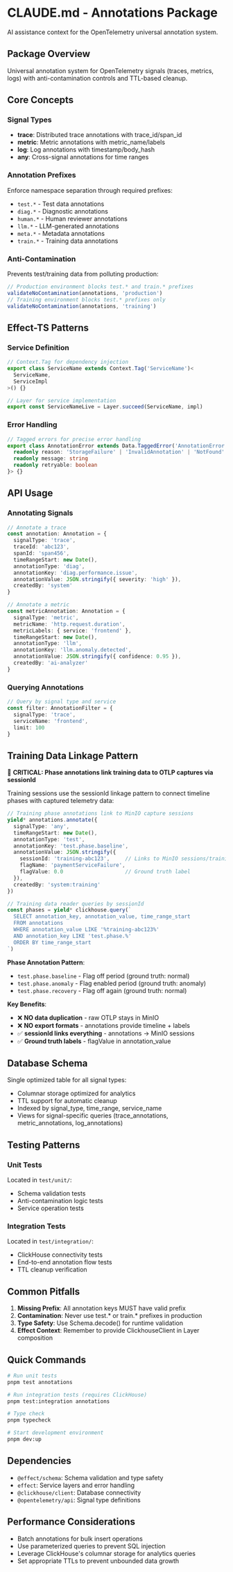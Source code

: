 # CLAUDE.md - Annotations Package

AI assistance context for the OpenTelemetry universal annotation system.

## Package Overview

Universal annotation system for OpenTelemetry signals (traces, metrics, logs) with anti-contamination controls and TTL-based cleanup.

## Core Concepts

### Signal Types
- **trace**: Distributed trace annotations with trace_id/span_id
- **metric**: Metric annotations with metric_name/labels
- **log**: Log annotations with timestamp/body_hash
- **any**: Cross-signal annotations for time ranges

### Annotation Prefixes
Enforce namespace separation through required prefixes:
- `test.*` - Test data annotations
- `diag.*` - Diagnostic annotations
- `human.*` - Human reviewer annotations
- `llm.*` - LLM-generated annotations
- `meta.*` - Metadata annotations
- `train.*` - Training data annotations

### Anti-Contamination
Prevents test/training data from polluting production:
```typescript
// Production environment blocks test.* and train.* prefixes
validateNoContamination(annotations, 'production')
// Training environment blocks test.* prefixes only
validateNoContamination(annotations, 'training')
```

## Effect-TS Patterns

### Service Definition
```typescript
// Context.Tag for dependency injection
export class ServiceName extends Context.Tag('ServiceName')<
  ServiceName,
  ServiceImpl
>() {}

// Layer for service implementation
export const ServiceNameLive = Layer.succeed(ServiceName, impl)
```

### Error Handling
```typescript
// Tagged errors for precise error handling
export class AnnotationError extends Data.TaggedError('AnnotationError')<{
  readonly reason: 'StorageFailure' | 'InvalidAnnotation' | 'NotFound'
  readonly message: string
  readonly retryable: boolean
}> {}
```

## API Usage

### Annotating Signals
```typescript
// Annotate a trace
const annotation: Annotation = {
  signalType: 'trace',
  traceId: 'abc123',
  spanId: 'span456',
  timeRangeStart: new Date(),
  annotationType: 'diag',
  annotationKey: 'diag.performance.issue',
  annotationValue: JSON.stringify({ severity: 'high' }),
  createdBy: 'system'
}

// Annotate a metric
const metricAnnotation: Annotation = {
  signalType: 'metric',
  metricName: 'http.request.duration',
  metricLabels: { service: 'frontend' },
  timeRangeStart: new Date(),
  annotationType: 'llm',
  annotationKey: 'llm.anomaly.detected',
  annotationValue: JSON.stringify({ confidence: 0.95 }),
  createdBy: 'ai-analyzer'
}
```

### Querying Annotations
```typescript
// Query by signal type and service
const filter: AnnotationFilter = {
  signalType: 'trace',
  serviceName: 'frontend',
  limit: 100
}
```

## Training Data Linkage Pattern

🔑 **CRITICAL: Phase annotations link training data to OTLP captures via sessionId**

Training sessions use the sessionId linkage pattern to connect timeline phases with captured telemetry data:

```typescript
// Training phase annotations link to MinIO capture sessions
yield* annotations.annotate({
  signalType: 'any',
  timeRangeStart: new Date(),
  annotationType: 'test',
  annotationKey: 'test.phase.baseline',
  annotationValue: JSON.stringify({
    sessionId: 'training-abc123',     // Links to MinIO sessions/training-abc123/
    flagName: 'paymentServiceFailure',
    flagValue: 0.0                    // Ground truth label
  }),
  createdBy: 'system:training'
})

// Training data reader queries by sessionId
const phases = yield* clickhouse.query(`
  SELECT annotation_key, annotation_value, time_range_start
  FROM annotations
  WHERE annotation_value LIKE '%training-abc123%'
  AND annotation_key LIKE 'test.phase.%'
  ORDER BY time_range_start
`)
```

**Phase Annotation Pattern**:
- `test.phase.baseline` - Flag off period (ground truth: normal)
- `test.phase.anomaly` - Flag enabled period (ground truth: anomaly)
- `test.phase.recovery` - Flag off again (ground truth: normal)

**Key Benefits**:
- ❌ **NO data duplication** - raw OTLP stays in MinIO
- ❌ **NO export formats** - annotations provide timeline + labels
- ✅ **sessionId links everything** - annotations → MinIO sessions
- ✅ **Ground truth labels** - flagValue in annotation_value

## Database Schema

Single optimized table for all signal types:
- Columnar storage optimized for analytics
- TTL support for automatic cleanup
- Indexed by signal_type, time_range, service_name
- Views for signal-specific queries (trace_annotations, metric_annotations, log_annotations)

## Testing Patterns

### Unit Tests
Located in `test/unit/`:
- Schema validation tests
- Anti-contamination logic tests
- Service operation tests

### Integration Tests
Located in `test/integration/`:
- ClickHouse connectivity tests
- End-to-end annotation flow tests
- TTL cleanup verification

## Common Pitfalls

1. **Missing Prefix**: All annotation keys MUST have valid prefix
2. **Contamination**: Never use test.* or train.* prefixes in production
3. **Type Safety**: Use Schema.decode() for runtime validation
4. **Effect Context**: Remember to provide ClickhouseClient in Layer composition

## Quick Commands

```bash
# Run unit tests
pnpm test annotations

# Run integration tests (requires ClickHouse)
pnpm test:integration annotations

# Type check
pnpm typecheck

# Start development environment
pnpm dev:up
```

## Dependencies

- `@effect/schema`: Schema validation and type safety
- `effect`: Service layers and error handling
- `@clickhouse/client`: Database connectivity
- `@opentelemetry/api`: Signal type definitions

## Performance Considerations

- Batch annotations for bulk insert operations
- Use parameterized queries to prevent SQL injection
- Leverage ClickHouse's columnar storage for analytics queries
- Set appropriate TTLs to prevent unbounded data growth